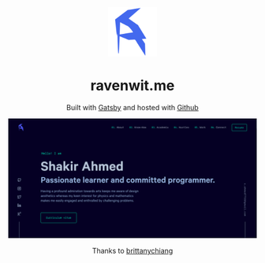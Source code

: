 <div align="center">
  <img alt="Logo" src="https://raw.githubusercontent.com/ravenwit/ravenwit-portfolio/main/src/images/logo.svg" width="100" />
</div>
<h1 align="center">
  ravenwit.me
</h1>

<p align="center">
 Built with <a href="https://www.gatsbyjs.org/" target="_blank">Gatsby</a> and hosted with <a href="https://www.github.com/" target="_blank">Github</a>
</p>


![demo](https://raw.githubusercontent.com/ravenwit/ravenwit-portfolio/main/src/images/demo.png)


<p align="center">
Thanks to <a href="https://github.com/bchiang7/v4" target="_blank">brittanychiang</a>
</p>

